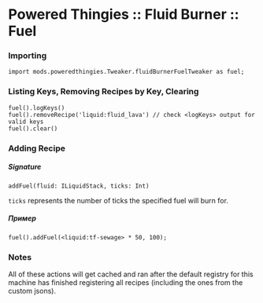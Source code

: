 # Powered Thingies :: Fluid Burner :: Fuel

### Importing
```zenscript
import mods.poweredthingies.Tweaker.fluidBurnerFuelTweaker as fuel;
```

### Listing Keys, Removing Recipes by Key, Clearing
```zenscript
fuel().logKeys()
fuel().removeRecipe('liquid:fluid_lava') // check <logKeys> output for valid keys
fuel().clear()
```

### Adding Recipe
##### Signature
```zenscript
addFuel(fluid: ILiquidStack, ticks: Int)
```
`ticks` represents the number of ticks the specified fuel will burn for.
##### Пример
```zenscript
fuel().addFuel(<liquid:tf-sewage> * 50, 100);
```

### Notes
All of these actions will get cached and ran after the default registry for this machine has finished registering all recipes (including the ones from the custom jsons).